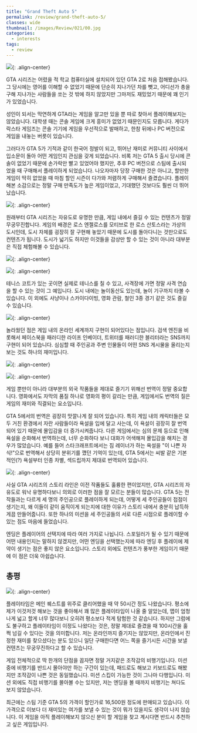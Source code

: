 ```yaml
---
title: "Grand Theft Auto 5"
permalink: /review/grand-theft-auto-5/
classes: wide
thumbnail: /images/Review/021/00.jpg
categories:
  - interests
tags:
  - review
---
```


![](/images/Review/021/00.jpg){: .align-center}

GTA 시리즈는 어렸을 적 학교 컴퓨터실에 설치되어 있던 GTA 2로 처음 접해봤습니다. 그 당시에는 영어를 이해할 수 없었기 때문에 단순히 지나가던 차를 뺏고, 어디선가 총을 구해 지나가는 사람들을 쏘는 것 밖에 하지 않았지만 그마저도 재밌었기 때문에 꽤 인기가 있었습니다.

성인이 되서는 막연하게 GTA라는 게임을 알고만 있을 뿐 따로 찾아서 플레이해보지는 않았습니다. 대학생 때는 콘솔 게임에 크게 흥미가 없었기 때문인지도 모릅니다. 게다가 락스타 게임즈는 콘솔 기기에 게임을 우선적으로 발매하고, 한참 뒤에나 PC 버전으로 게임을 내놓는 버릇이 있습니다.

그러다가 GTA 5가 기적과 같이 한국어 정발이 되고, 뛰어난 재미로 커뮤니티 사이에서 입소문이 돌아 어떤 게임인지 관심을 갖게 되었습니다. 비록 저는 GTA 5 출시 당시에 콘솔이 없었기 때문에 손가락만 빨고 있었어야 했지만, 추후 PC 버전으로 스팀에 출시되었을 때 구매해서 플레이하게 되었습니다. 나오자마자 당장 구매한 것은 아니고, 할만한 게임이 딱히 없었을 때 마침 할인 시즌이 다가와 저렴하게 구매해서 즐겼습니다. 플레이해본 소감으로는 정말 구매 만족도가 높은 게임이었고, 기대했던 것보다도 훨씬 더 뛰어났습니다.

![](/images/Review/021/01.jpg){: .align-center}

원래부터 GTA 시리즈는 자유도로 유명한 만큼, 게임 내에서 즐길 수 있는 컨텐츠가 정말 무궁무진합니다. 게임의 배경은 로스 엔젤로스를 모티브로 한 로스 산토스라는 가상의 도시인데, 도시 자체를 굉장히 잘 구현해 놓았기 때문에 도시를 돌아다니는 것만으로도 컨텐츠가 됩니다. 도시가 넓기도 하지만 이것들을 감상만 할 수 있는 것이 아니라 대부분은 직접 체험해볼 수 있습니다.

![](/images/Review/021/02.jpg){: .align-center}

![](/images/Review/021/03.jpg){: .align-center}

테니스 코트가 있는 곳이면 실제로 테니스를 칠 수 있고, 사격장에 가면 정말 사격 연습을 할 수 있는 것이 그 예입니다. 도시 내에는 놀이동산도 있는데, 놀이 기구까지 타볼 수 있습니다. 이 외에도 사냥이나 스카이다이빙, 영화 관람, 철인 3종 경기 같은 것도 즐길 수 있습니다.

![](/images/Review/021/04.jpg){: .align-center}

놀라웠던 점은 게임 내의 온라인 세계까지 구현이 되어있다는 점입니다. 검색 엔진을 비롯해서 페이스북을 패러디한 라이프 인베이더, 트위터를 패러디한 블리터라는 SNS까지 구현이 되어 있습니다. 심심할 때 주인공과 주변 인물들이 어떤 SNS 게시물을 올리는지 보는 것도 하나의 재미입니다.

![](/images/Review/021/05.jpg){: .align-center}

![](/images/Review/021/06.jpg){: .align-center}

게임 뿐만이 아니라 대부분의 외국 작품들을 제대로 즐기기 위해선 번역이 정말 중요합니다. 영화에서도 자막의 품질 하나로 영화의 평이 갈리는 만큼, 게임에서도 번역의 질은 게임의 재미와 직결되는 요소입니다.

GTA 5에서의 번역은 굉장히 맛깔나게 잘 되어 있습니다. 특히 게임 내의 캐릭터들은 모두 거친 환경에서 자란 사람들이라 욕설을 입에 달고 사는데, 이 욕설이 굉장히 잘 번역되어 있기 때문에 몰입감을 더 증가시켜줍니다. 다른 게임에서는 심의 문제 등으로 인해 욕설을 순화해서 번역하는데, 너무 순화하다 보니 대화가 어색해져 몰입감을 해치는 경우가 많았습니다. 예를 들어 스타크래프트에서는 짐 레이너가 하는 욕설을 "이 나쁜 자식!"으로 번역해서 상당히 분위기를 깼던 기억이 있는데, GTA 5에서는 씨발 같은 기본적인(?) 욕설부터 인종 차별, 섹드립까지 제대로 번역되어 있습니다.

![](/images/Review/021/07.jpg){: .align-center}

사실 GTA 시리즈의 스토리 라인은 이전 작품들도 훌륭한 편이었지만, GTA 시리즈의 자유도로 워낙 유명하다보니 의외로 이러한 점을 잘 모르는 분들이 많습니다. GTA 5는 전작들과는 다르게 세 명의 주인공으로 플레이하게 되는데, 어떻게 세 주인공들이 접점이 생기는지, 왜 이들이 같이 움직이게 되는지에 대한 이유가 스토리 내에서 충분히 납득하게끔 만들어줍니다. 또한 하나의 미션을 세 주인공들의 서로 다른 시점으로 플레이할 수 있는 점도 마음에 들었습니다.

엔딩은 플레이어의 선택지에 따라 여러 가지로 나뉩니다. 스포일러가 될 수 있기 때문에 어떤 내용인지는 말하지 않겠지만, 어떤 엔딩을 선택했는지에 따라 엔딩 후 플레이에 제약이 생기는 점은 좋지 않은 요소입니다. 스토리 외에도 컨텐츠가 풍부한 게임이기 때문에 이 점은 더욱 아쉽습니다.

## 총평

![](/images/Review/021/08.png){: .align-center}

플레이타임은 메인 퀘스트를 위주로 클리어했을 때 약 50시간 정도 나왔습니다. 평소에 제가 이것저것 해보는 것을 좋아해서 꽤 많은 플레이타임이 나올 줄 알았는데, 맵이 엄청나게 넓고 할게 너무 많다보니 오히려 평소보다 적게 탐험한 것 같습니다. 하지만 그럼에도 불구하고 플레이타임이 이정도 나왔다는 것은, 정말 제대로 즐겼을 때 100시간을 훌쩍 넘길 수 있다는 것을 의미합니다. 저는 온라인까지 즐기지는 않았지만, 온라인에서 진정한 재미를 찾으셨다는 분도 있으니 일단 구매한다면 어느 쪽을 즐기시든 시간을 보낼 컨텐츠는 무궁무진하다고 할 수 있습니다.

게임 전체적으로 딱 한개의 단점을 꼽자면 정말 거지같은 조작감의 비행기입니다. 미션 중에 비행기를 반드시 몰아야만 하는 구간이 있는데, 패드로도 해보고 키보드로도 해봤지만 조작감이 나쁜 것은 동일했습니다. 미션 스킵이 가능한 것이 그나마 다행입니다. 미션 외에도 직접 비행기를 몰아볼 수는 있지만, 저는 엔딩을 볼 때까지 비행기는 쳐다도 보지 않았습니다.

최근에는 스팀 기준 GTA 5의 가격이 할인가로 16,500원 정도에 판매되고 있습니다. 이 가격으로 이보다 더 재미있는 여가를 보낼 수 있는 것이 뭐가 있을지도 생각이 나지 않습니다. 이 게임을 아직 플레이해보지 않으신 분이 할 게임을 찾고 계시다면 반드시 추천하고 싶은 게임입니다.